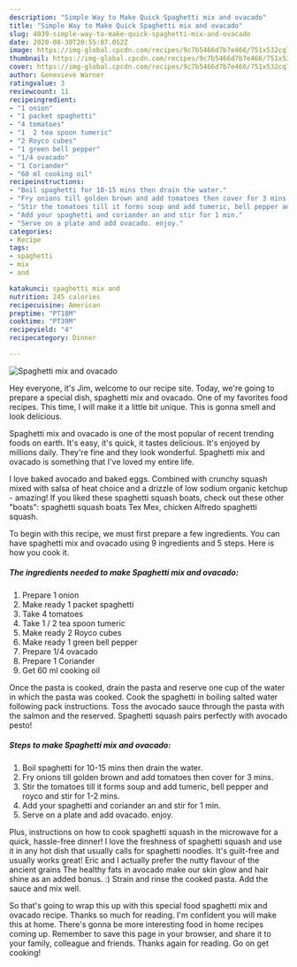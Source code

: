 ```yaml
---
description: "Simple Way to Make Quick Spaghetti mix and ovacado"
title: "Simple Way to Make Quick Spaghetti mix and ovacado"
slug: 4039-simple-way-to-make-quick-spaghetti-mix-and-ovacado
date: 2020-08-30T20:55:07.052Z
image: https://img-global.cpcdn.com/recipes/9c7b5466d7b7e466/751x532cq70/spaghetti-mix-and-ovacado-recipe-main-photo.jpg
thumbnail: https://img-global.cpcdn.com/recipes/9c7b5466d7b7e466/751x532cq70/spaghetti-mix-and-ovacado-recipe-main-photo.jpg
cover: https://img-global.cpcdn.com/recipes/9c7b5466d7b7e466/751x532cq70/spaghetti-mix-and-ovacado-recipe-main-photo.jpg
author: Genevieve Warner
ratingvalue: 3
reviewcount: 11
recipeingredient:
- "1 onion"
- "1 packet spaghetti"
- "4 tomatoes"
- "1  2 tea spoon tumeric"
- "2 Royco cubes"
- "1 green bell pepper"
- "1/4 ovacado"
- "1 Coriander"
- "60 ml cooking oil"
recipeinstructions:
- "Boil spaghetti for 10-15 mins then drain the water."
- "Fry onions till golden brown and add tomatoes then cover for 3 mins."
- "Stir the tomatoes till it forms soup and add tumeric, bell pepper and royco and stir for 1-2 mins."
- "Add your spaghetti and coriander an and stir for 1 min."
- "Serve on a plate and add ovacado. enjoy."
categories:
- Recipe
tags:
- spaghetti
- mix
- and

katakunci: spaghetti mix and 
nutrition: 245 calories
recipecuisine: American
preptime: "PT18M"
cooktime: "PT39M"
recipeyield: "4"
recipecategory: Dinner

---
```



![Spaghetti mix and ovacado](https://img-global.cpcdn.com/recipes/9c7b5466d7b7e466/751x532cq70/spaghetti-mix-and-ovacado-recipe-main-photo.jpg)

Hey everyone, it's Jim, welcome to our recipe site. Today, we're going to prepare a special dish, spaghetti mix and ovacado. One of my favorites food recipes. This time, I will make it a little bit unique. This is gonna smell and look delicious.

Spaghetti mix and ovacado is one of the most popular of recent trending foods on earth. It's easy, it's quick, it tastes delicious. It's enjoyed by millions daily. They're fine and they look wonderful. Spaghetti mix and ovacado is something that I've loved my entire life.

I love baked avocado and baked eggs. Combined with crunchy squash mixed with salsa of heat choice and a drizzle of low sodium organic ketchup - amazing! If you liked these spaghetti squash boats, check out these other &#34;boats&#34;: spaghetti squash boats Tex Mex, chicken Alfredo spaghetti squash.


To begin with this recipe, we must first prepare a few ingredients. You can have spaghetti mix and ovacado using 9 ingredients and 5 steps. Here is how you cook it.

<!--inarticleads1-->

##### The ingredients needed to make Spaghetti mix and ovacado:

1. Prepare 1 onion
1. Make ready 1 packet spaghetti
1. Take 4 tomatoes
1. Take 1 / 2 tea spoon tumeric
1. Make ready 2 Royco cubes
1. Make ready 1 green bell pepper
1. Prepare 1/4 ovacado
1. Prepare 1 Coriander
1. Get 60 ml cooking oil


Once the pasta is cooked, drain the pasta and reserve one cup of the water in which the pasta was cooked. Cook the spaghetti in boiling salted water following pack instructions. Toss the avocado sauce through the pasta with the salmon and the reserved. Spaghetti squash pairs perfectly with avocado pesto! 

<!--inarticleads2-->

##### Steps to make Spaghetti mix and ovacado:

1. Boil spaghetti for 10-15 mins then drain the water.
1. Fry onions till golden brown and add tomatoes then cover for 3 mins.
1. Stir the tomatoes till it forms soup and add tumeric, bell pepper and royco and stir for 1-2 mins.
1. Add your spaghetti and coriander an and stir for 1 min.
1. Serve on a plate and add ovacado. enjoy.


Plus, instructions on how to cook spaghetti squash in the microwave for a quick, hassle-free dinner! I love the freshness of spaghetti squash and use it in any hot dish that usually calls for spaghetti noodles. It&#39;s guilt-free and usually works great! Eric and I actually prefer the nutty flavour of the ancient grains The healthy fats in avocado make our skin glow and hair shine as an added bonus. :) Strain and rinse the cooked pasta. Add the sauce and mix well. 

So that's going to wrap this up with this special food spaghetti mix and ovacado recipe. Thanks so much for reading. I'm confident you will make this at home. There's gonna be more interesting food in home recipes coming up. Remember to save this page in your browser, and share it to your family, colleague and friends. Thanks again for reading. Go on get cooking!
